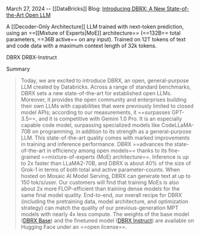 March 27, 2024 -- [[DataBricks]]
Blog: [Introducing DBRX: A New State-of-the-Art Open LLM](https://www.databricks.com/blog/introducing-dbrx-new-state-art-open-llm)

A [[Decoder-Only Architecture]] LLM trained with next-token prediction, using an ==[[Mixture of Experts|MoE]] architecture== (==132B== total parameters, ==36B active== on any input). Trained on 12T tokens of text and code data with a maximum context length of 32k tokens.

DBRX
DRBX-Instruct

Summary
> Today, we are excited to introduce DBRX, an open, general-purpose LLM created by Databricks. Across a range of standard benchmarks, DBRX sets a new state-of-the-art for established open LLMs. Moreover, it provides the open community and enterprises building their own LLMs with capabilities that were previously limited to closed model APIs; according to our measurements, it ==surpasses GPT-3.5==, and it is competitive with Gemini 1.0 Pro. It is an especially capable code model, surpassing specialized models like CodeLLaMA-70B on programming, in addition to its strength as a general-purpose LLM.
> This state-of-the-art quality comes with marked improvements in training and inference performance. DBRX ==advances the state-of-the-art in efficiency among open models== thanks to its fine-grained ==mixture-of-experts (MoE) architecture==. Inference is up to 2x faster than LLaMA2-70B, and DBRX is about 40% of the size of Grok-1 in terms of both total and active parameter-counts. When hosted on Mosaic AI Model Serving, DBRX can generate text at up to 150 tok/s/user. Our customers will find that training MoEs is also about 2x more FLOP-efficient than training dense models for the same final model quality. End-to-end, our overall recipe for DBRX (including the pretraining data, model architecture, and optimization strategy) can match the quality of our previous-generation MPT models with nearly 4x less compute.
The weights of the base model ([DBRX Base](https://huggingface.co/databricks/dbrx-base)) and the finetuned model ([DBRX Instruct](https://huggingface.co/databricks/dbrx-instruct)) are available on Hugging Face under an ==open license==.
